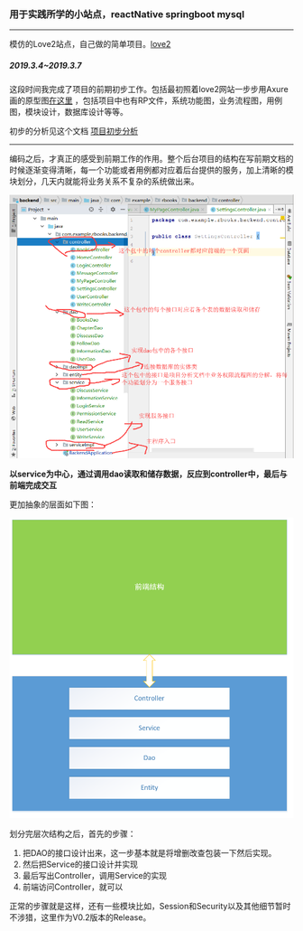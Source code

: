 ### 用于实践所学的小站点，reactNative springboot mysql

---

模仿的Love2站点，自己做的简单项目。[love2](https://love2.io) 

##### 2019.3.4~2019.3.7

​	这段时间我完成了项目的前期初步工作。包括最初照着love2网站一步步用Axure画的原型图[在这里](https://orbkd6.axshare.com 
) ，包括项目中也有RP文件，系统功能图，业务流程图，用例图，模块设计，数据库设计等等。

初步的分析见这个文档  [项目初步分析](https://github.com/krystalics/RBooks/blob/master/RBook%E9%A1%B9%E7%9B%AE%E9%9C%80%E6%B1%82%E5%88%86%E6%9E%90.docx)

---

编码之后，才真正的感受到前期工作的作用。整个后台项目的结构在写前期文档的时候逐渐变得清晰，每一个功能或者用例都对应着后台提供的服务，加上清晰的模块划分，几天内就能将业务关系不复杂的系统做出来。

<img src="./img/项目结构图.png">

**以service为中心，通过调用dao读取和储存数据，反应到controller中，最后与前端完成交互**

更加抽象的层面如下图：

<img src="./img/后台项目结构图.png">

划分完层次结构之后，首先的步骤：

1. 把DAO的接口设计出来，这一步基本就是将增删改查包装一下然后实现。
2. 然后把Service的接口设计并实现
3. 最后写出Controller，调用Service的实现
4. 前端访问Controller，就可以

正常的步骤就是这样，还有一些模块比如，Session和Security以及其他细节暂时不涉猎，这里作为V0.2版本的Release。